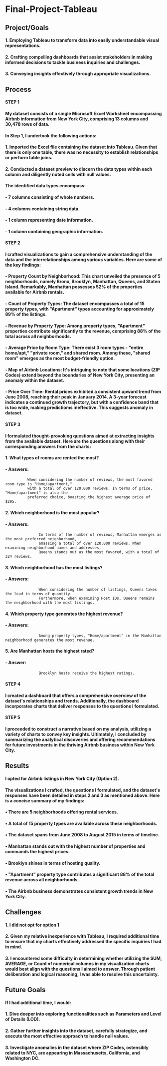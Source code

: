 # Final-Project-Tableau

## Project/Goals

#### 1. Employing Tableau to transform data into easily understandable visual representations.

#### 2. Crafting compelling dashboards that assist stakeholders in making informed decisions to tackle business inquiries and challenges.

#### 3. Conveying insights effectively through appropriate visualizations.


## Process

#### STEP 1

#### My dataset consists of a single Microsoft Excel Worksheet encompassing Airbnb information from New York City, comprising 13 columns and 30,478 rows of data.

#### In Step 1, I undertook the following actions:

#### 1. Imported the Excel file containing the dataset into Tableau. Given that there is only one table, there was no necessity to establish relationships or perform table joins.

#### 2. Conducted a dataset preview to discern the data types within each column and diligently noted cells with null values.

#### The identified data types encompass:

#### - 7 columns consisting of whole numbers.
#### - 4 columns containing string data.
#### - 1 column representing date information.
#### - 1 column containing geographic information.

#### STEP 2

#### I crafted visualizations to gain a comprehensive understanding of the data and the interrelationships among various variables. Here are some of the key findings:

#### - Property Count by Neighborhood: This chart unveiled the presence of 5 neighborhoods, namely Bronx, Brooklyn, Manhattan, Queens, and Staten Island. Remarkably, Manhattan possesses 52% of the properties available for Airbnb rentals.

#### - Count of Property Types: The dataset encompasses a total of 15 property types, with "Apartment" types accounting for approximately 89% of the listings.

#### - Revenue by Property Type: Among property types, "Apartment" properties contribute significantly to the revenue, comprising 88% of the total across all neighborhoods.

#### - Average Price by Room Type: There exist 3 room types - "entire home/apt," "private room," and shared room. Among these, "shared room" emerges as the most budget-friendly option.

#### - Map of Airbnb Locations: It's intriguing to note that some locations (ZIP Codes) extend beyond the boundaries of New York City, presenting an anomaly within the dataset.

#### - Price Over Time: Rental prices exhibited a consistent upward trend from June 2008, reaching their peak in January 2014. A 3-year forecast indicates a continued growth trajectory, but with a confidence band that is too wide, making predictioms ineffective. This suggests anomaly in dataset.

#### STEP 3

#### I formulated thought-provoking questions aimed at extracting insights from the available dataset. Here are the questions along with their corresponding answers from the charts:

#### 1. What types of rooms are rented the most?

   #### - Answers: 
              When considering the number of reviews, the most favored room type is "Home/apartment,"
              with a total of over 120,000 reviews. In terms of price, "Home/apartment" is also the
              preferred choice, boasting the highest average price of $295.

#### 2. Which neighborhood is the most popular?

   #### - Answers: 
                   In terms of the number of reviews, Manhattan emerges as the most preferred neighborhood,
                   amassing a total of over 120,000 reviews. When examining neighborhood names and addresses,
                   Queens stands out as the most favored, with a total of 324 reviews.

#### 3. Which neighborhood has the most listings?

   #### - Answers: 
                   When considering the number of listings, Queens takes the lead in terms of quantity.
                   Furthermore, when examining Host IDs, Queens remains the neighborhood with the most listings.

#### 4. Which property type generates the highest revenue?

   #### - Answers: 
                   Among property types, "Home/apartment" in the Manhattan neighborhood generates the most revenue.

#### 5. Are Manhattan hosts the highest rated?
   #### - Answer: 
                   Brooklyn hosts receive the highest ratings.


#### STEP 4

#### I created a dashboard that offers a comprehensive overview of the dataset's relationships and trends. Additionally, the dashboard incorporates charts that deliver responses to the questions I formulated.

#### STEP 5
#### I proceeded to construct a narrative based on my analysis, utilizing a variety of charts to convey key insights. Ultimately, I concluded by summarizing the analytical discoveries and offering recommendations for future investments in the thriving Airbnb business within New York City.


## Results

#### I opted for Airbnb listings in New York City (Option 2).

#### The visualizations I crafted, the questions I formulated, and the dataset's responses have been detailed in steps 2 and 3 as mentioned above. Here is a concise summary of my findings:

#### • There are 5 neighborhoods offering rental services.

#### • A total of 15 property types are available across these neighborhoods.

#### • The dataset spans from June 2008 to August 2015 in terms of timeline.

#### • Manhattan stands out with the highest number of properties and commands the highest prices.

#### • Brooklyn shines in terms of hosting quality.

#### • "Apartment" property type contributes a significant 88% of the total revenue across all neighborhoods.

#### • The Airbnb business demonstrates consistent growth trends in New York City.


## Challenges 

#### 1. I did not opt for option 1

#### 2.  Given my relative inexperience with Tableau, I required additional time to ensure that my charts effectively addressed the specific inquiries I had in mind.

#### 3.  I encountered some difficulty in determining whether utilizing the SUM, AVERAGE, or Count of numerical columns in my visualization charts would best align with the questions I aimed to answer. Through patient deliberation and logical reasoning, I was able to resolve this uncertainty.

## Future Goals

#### If I had additional time, I would:

#### 1. Dive deeper into exploring functionalities such as Parameters and Level of Details (LOD).

#### 2. Gather further insights into the dataset, carefully strategize, and execute the most effective approach to handle null values.

#### 3. Investigate anomalies in the dataset where ZIP Codes, ostensibly related to NYC, are appearing in Massachusetts, California, and Washington DC.
